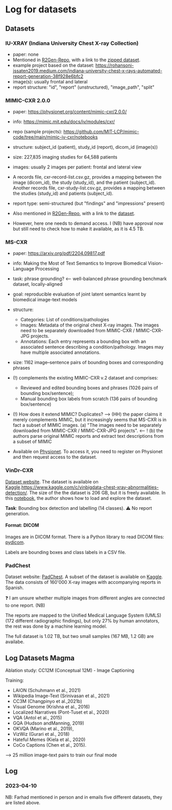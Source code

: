 # Log for datasets

## Datasets

### IU-XRAY (Indiana University Chest X-ray Collection)

- paper: none
- Mentioned in [R2Gen-Repo](https://github.com/cuhksz-nlp/R2Gen#datasets), with a link to the [zipped dataset](https://drive.google.com/file/d/1c0BXEuDy8Cmm2jfN0YYGkQxFZd2ZIoLg/view).
- example project based on the dataset: https://rohansoni-jssaten2019.medium.com/indiana-university-chest-x-rays-automated-report-generation-38f928e6bfc2
- image(s): usually frontal and lateral
- report structure: "id", "report" (unstructured), "image_path", "split"


### MIMIC-CXR 2.0.0

- paper: https://physionet.org/content/mimic-cxr/2.0.0/
- info: https://mimic.mit.edu/docs/iv/modules/cxr/
- repo (sample projects): https://github.com/MIT-LCP/mimic-code/tree/main/mimic-iv-cxr/notebooks
- structure: subject_id (patient), study_id (report), dicom_id (image(s))
- size: 227,835 imaging studies for 64,588 patients
- images: usually 2 images per patient: frontal and lateral view
- A records file, cxr-record-list.csv.gz, provides a mapping between the image (dicom_id), the study (study_id), and the patient (subject_id). Another records file, cxr-study-list.csv.gz, provides a mapping between the studies (study_id) and patients (subject_id).
- report type: semi-structured (but "findings" and "impressions" present)

- Also mentioned in [R2Gen-Repo](https://github.com/cuhksz-nlp/R2Gen#datasets), with a link to the [dataset](https://drive.google.com/file/d/1DS6NYirOXQf8qYieSVMvqNwuOlgAbM_E/view?usp=sharing).
- However, here one needs to demand access. I (NB) have approval now but still need to check how to make it available, as it is 4.5 TB.

### MS-CXR

- paper: https://arxiv.org/pdf/2204.09817.pdf
- info: Making the Most of Text Semantics to Improve Biomedical Vision-Language Processing
- task: phrase grounding? <-- well-balanced phrase grounding benchmark dataset, locally-aligned
- goal: reproducible evaluation of joint latent semantics learnt by biomedical image-text models
- structure:
    - Categories: List of conditions/pathologies
    - Images: Metadata of the original chest X-ray images. The images need to be separately downloaded from MIMIC-CXR / MIMIC-CXR-JPG projects.
    - Annotations: Each entry represents a bounding box with an associated sentence describing a condition/pathology. Images may have multiple associated annotations.
- size: 1162 image–sentence pairs of bounding boxes and corresponding phrases
- (!) complements the existing MIMIC-CXR v.2 dataset and comprises: 
    - Reviewed and edited bounding boxes and phrases (1026 pairs of bounding box/sentence);
    - Manual bounding box labels from scratch (136 pairs of bounding box/sentence)
- (!) How does it extend MIMIC? Duplicates? --> (HH) the paper claims it merely complements MIMIC, but it increasingly seems that MS-CXR is in fact a subset of MIMIC images. 
    (a) "The images need to be separately downloaded from MIMIC-CXR / MIMIC-CXR-JPG projects". <-- !
    (b) the authors parse original MIMIC reports and extract text descriptions from a subset of MIMIC

- Available on [Physionet](https://physionet.org/content/ms-cxr/0.1/). To access it, you need to register on Physionet and then request access to the dataset.

### VinDr-CXR

[Dataset website](https://vindr.ai/datasets/cxr).
The dataset is available on [Kaggle](https://www.kaggle.com/c/vinbigdata-chest-xray-abnormalities-detection/data).https://www.kaggle.com/c/vinbigdata-chest-xray-abnormalities-detection/.
The size of the the dataset is 206 GB, but it is freely available.
In this [notebook](https://www.kaggle.com/code/theolange/ai-vinbigdata-visualisation), the author shows how to load and explore the dataset.

**Task**: Bounding box detection and labelling (14 classes).
⚠️ No report generation.

#### Format: **DICOM**

Images are in DICOM format.
There is a Python library to read DICOM files: [pydicom](https://pydicom.github.io/).

Labels are bounding boxes and class labels in a CSV file.

### PadChest

Dataset website: [PadChest](https://bimcv.cipf.es/bimcv-projects/padchest/).
A subset of the dataset is available on [Kaggle](https://www.kaggle.com/datasets/raddar/padchest-chest-xrays-sample).
The data consists of 160'000 X-ray images with accompanying reports in Spanish.

❓ I am unsure whether multiple images from different angles are connected to one report. (NB)

The reports are mapped to the Unified Medical Language System (UMLS) (172 different radiographic findings), but only 27% by human annotators, the rest was done by a machine learning model.

The full dataset is 1.02 TB, but two small samples (167 MB, 1.2 GB) are availabe.

## Log Datasets Magma

Ablation study:  CC12M (Conceptual 12M) - Image Captioning

Training: 
- LAION (Schuhmann et al., 2021)
- Wikipedia Image-Text (Srinivasan et al., 2021)
- CC3M (Changpinyo et al.,2021b)
- Visual Genome (Krishna et al., 2016)
- Localized Narratives (Pont-Tuset et al., 2020)
- VQA (Antol et al., 2015)
- GQA (Hudson andManning, 2019)
- OKVQA (Marino et al., 2019),
- VizWiz (Gurari et al., 2018)
- Hateful Memes (Kiela
et al., 2020)
- CoCo Captions (Chen et al., 2015).

--> 25 million image-text pairs to train our final mode

## Log

### 2023-04-10

NB: Farhad mentioned in person and in emails five different datasets, they are listed above.
